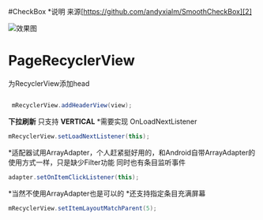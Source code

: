 #CheckBox
*说明 来源[https://github.com/andyxialm/SmoothCheckBox][2]


![效果图](https://github.com/xiaoxiaoying/PageRecycleView/blob/master/gif/checkBox.gif)

# PageRecyclerView


为RecyclerView添加head
```java

 mRecyclerView.addHeaderView(view);

```
**下拉刷新** 只支持 **VERTICAL**
*需要实现 OnLoadNextListener
```java
mRecyclerView.setLoadNextListener(this);
```

*适配器试用ArrayAdapter，个人赶紧挺好用的，和Android自带ArrayAdapter的使用方式一样，只是缺少Filter功能
同时也有条目监听事件
```java
adapter.setOnItemClickListener(this);

```
*当然不使用ArrayAdapter也是可以的
*还支持指定条目充满屏幕
```java
mRecyclerView.setItemLayoutMatchParent(5);
```

[2]:https://github.com/andyxialm/SmoothCheckBox
[3]:https://github.com/xiaoxiaoying/PageRecycleView/blob/master/gif/checkBox.gif
